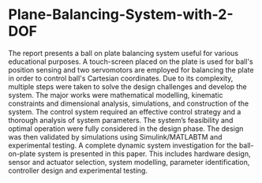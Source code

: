 # Plane-Balancing-System-with-2-DOF
The report presents a ball on plate balancing system useful for various educational purposes. A touch-screen placed on the plate is used for ball's position sensing and two servomotors are employed for balancing the plate in order to control ball's Cartesian coordinates. Due to its complexity, multiple steps were taken to solve the design challenges and develop the system. The major works were mathematical modelling, kinematic constraints and dimensional analysis, simulations, and construction of the system. The control system required an effective control strategy and a thorough analysis of system parameters. The system’s feasibility and optimal operation were fully considered in the design phase. The design was then validated by simulations using Simulink/MATLABTM and experimental testing. A complete dynamic system investigation for the ball-on-plate system is presented in this paper. This includes hardware design, sensor and actuator selection, system modelling, parameter identification, controller design and experimental testing.

